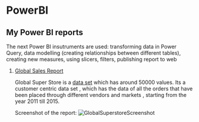 # PowerBI
## My Power BI reports
The next Power BI insutruments are used: transforming data in Power Query, data modelling (creating relationships between different tables), creating new measures, using slicers, filters, publishing report to web

1. [Global Sales Report](https://app.powerbi.com/view?r=eyJrIjoiZGE3ZDRiNjktODcwZS00ODVhLTkxMGEtYjgxNGMzODAyNDgwIiwidCI6ImMxMWY2MWMxLWZlODMtNDc4OS1hMDdkLTM5MjJmNDFjOGY5MiJ9)

   Global Super Store is a [data set](https://data.world/vikas-0731/global-super-store) which has around 50000 values. Its a customer centric data set , which has the    data of all the orders that have been placed through different vendors and markets , starting from the year 2011 till 2015.
   
   Screenshot of the report:
   ![GlobalSuperstoreScreenshot](https://user-images.githubusercontent.com/80624347/216385504-9e56a61f-03fd-4cf0-9bb9-87db49fc906f.jpg)
